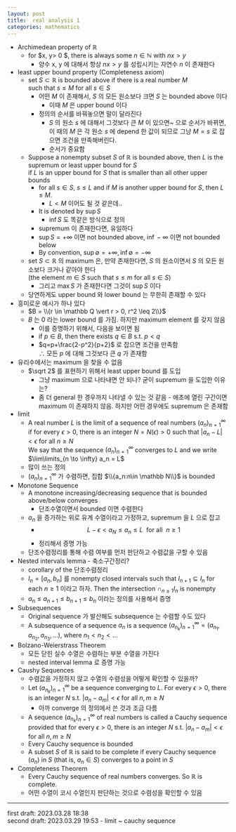 ```yaml
---
layout: post
title:  real analysis 1
categories: mathematics
---
```


- Archimedean property of $\mathbb R$
  - for $x, y> 0 $, there is always some $n \in \mathbb N$ with $nx>y$
    - 양수 x, y 에 대해서 항상 $nx>y$ 를 성립시키는 자연수 $n$ 이 존재한다
- least upper bound property (Completeness axiom)
  - set $S \subset \mathbb R$ is bounded above if there is a real number $M$  
  such that $s \leq M$ for all $s \in S$
    - 어떤 $M$ 이 존재해서, $S$ 의 모든 원소보다 크면 $S$ 는 bounded above 이다
      - 이때 $M$ 은 upper bound 이다
    - 정의의 순서를 바꿔놓으면 말이 달라진다
      - $S$ 의 원소 $s$ 에 대해서 그것보다 큰 $M$ 이 있으면~ 으로 순서가 바뀌면, 이 때의 $M$ 은 각 원소 $s$ 에 depend 한 값이 되므로 그냥 $M=s$ 로 잡으면 조건을 만족해버린다.
      - 순서가 중요함
  - Suppose a nonempty subset $S$ of $\mathbb R$ is bounded above, then $L$ is the supremum or least upper bound for $S$  
  if $L$ is an upper bound for $S$ that is smaller than all other upper bounds
    - for all $s\in S$, $s\leq L$ and if $M$ is another upper bound for $S$, then $L \leq M$.
      - $L < M$ 이어도 될 것 같은데..
    - It is denoted by $\sup S$
      - $\inf S$ 도 똑같은 방식으로 정의
    - supremum 이 존재한다면, 유일하다
    - $\sup S = +\infty$ 이면 not bounded above, $\inf -\infty$ 이면 not bounded below
    - By convention, $\sup \emptyset = +\infty, \inf \emptyset = -\infty$
  - set $S \subset \mathbb R$ 의 maximum 은, 만약 존재한다면, $S$ 의 원소이면서 $S$ 의 모든 원소보다 크거나 같아야 한다  
  (the element $m \in S$ such that $s \leq m$ for all $s \in S$)
    - 그리고 $\max S$ 가 존재한다면 그것이 $\sup S$ 이다
  - 당연하게도 upper bound 와 lower bound 는 무한히 존재할 수 있다
- 흥미로운 예시가 하나 있다
  - $B = \\{r \in \mathbb Q \vert r > 0, r^2 \leq 2\\}$
  - $B$ 는 0 라는 lower bound 를 가짐. 하지만 maximum element 를 갖지 않음
    - 이를 증명하기 위해서, 다음을 보이면 됨
    - if $p \in B$, then there exists $q \in B$ s.t. $p<q$
    - $q=p+\frac{2-p^2}{p+2}$ 로 잡으면 조건을 만족함  
    $\therefore$ 모든 $p$ 에 대해 그것보다 큰 $q$ 가 존재함
- 유리수에서는 maximum 을 찾을 수 없음
  - $\sqrt 2$ 를 표현하기 위해서 least upper bound 를 도입
    - 그냥 maximum 으로 나타내면 안 되나? 굳이 supremum 을 도입한 이유는?
    - 좀 더 general 한 경우까지 나타낼 수 있는 것 같음 - 애초에 열린 구간이면 maximum 이 존재하지 않음. 하지만 어떤 경우에도 supremum 은 존재함
- limit
  - A real number $L$ is the limit of a sequence of real numbers $(a_n)^\infty_{n=1}$ if for every $\epsilon > 0$, there is an integer $N=N(\epsilon) > 0$ such that $\vert a_n-L\vert < \epsilon$ for all $n \geq N$  
  We say that the sequence $(a_n)^\infty_{n=1}$ converges to $L$ and we write $\lim\limits_{n \to \infty} a_n = L$
  - 많이 쓰는 정의
  - $(a_n)^\infty_{n=1}$ 가 수렴하면, 집합 $\\{a_n:n\in \mathbb N\\}$ is bounded
- Monotone Sequence
  - A monotone increasing/decreasing sequence that is bounded above/below converges
    - 단조수열이면서 bounded 이면 수렴한다
  - $a_n$ 을 증가하는 위로 유계 수열이라고 가정하고, supremum 을 $L$ 으로 잡고
    - $$L-\epsilon < a_N \leq a_n \leq L \  \text{ for all } \ n \geq 1$$
    - 정리해서 증명 가능
  - 단조수렴정리를 통해 수렴 여부를 먼저 판단하고 수렴값을 구할 수 있음
- Nested intervals lemma - 축소구간정리?
  - corollary of the 단조수렴정리
  - $I_n = [a_n, b_n]$ 를 nonempty closed intervals such that $I_{n+1} \subseteq I_n$ for each $n \geq 1$ 이라고 하자. Then the intersection $\cap_{n \geq 1}I_n$ is nonempty
  - $a_n \leq a_{n+1} \leq b_{n+1} \leq b_n$ 이라는 정의를 사용해서 증명
- Subsequences
  - Original sequence 가 발산해도 subsequence 는 수렴할 수도 있다
  - A subsequence of a sequence $a_n$ is a sequence $(a_{n_k})^\infty_{n=1}=(a_{n_1}, a_{n_2}, a_{n_3}, \dots)$, where $n_1 < n_2 < \dots$
- Bolzano-Weierstrass Theorem
  - 모든 닫힌 실수 수열은 수렴하는 부분 수열을 가진다
  - nested interval lemma 로 증명 가능
- Caushy Sequences
  - 수렴값을 가정하지 않고 수열의 수렴성을 어떻게 확인할 수 있을까?
  - Let $(a_{n_k})^\infty_{n=1}$ be a sequence converging to $L$. For every $\epsilon > 0$, there is an integer $N$ s.t. $\vert a_n - a_m\vert < \epsilon$ for all $n,m \geq N$
    - 아까 converge 의 정의에서 쓴 것과 조금 다름
  - A sequence $(a_{n_k})^\infty_{n=1}$ of real numbers is called a Cauchy sequence provided that for every $\epsilon > 0$, there is an integer $N$ s.t. $\vert a_n - a_m\vert < \epsilon$ for all $n,m \geq N$
  - Every Cauchy sequence is bounded
  - A subset $S$ of $\mathbb R$ is said to be complete if every Cauchy sequence $(a_n)$ in $S$ (that is, $a_n \in S$) converges to a point in $S$
- Completeness Theorem
  - Every Cauchy sequence of real numbers converges. So $\mathbb R$ is complete.
  - 어떤 수열이 코시 수열인지 판단하는 것으로 수렴성을 확인할 수 있음

---

first draft: 2023.03.28 18:38  
second draft: 2023.03.29 19:53 - limit ~ cauchy sequence